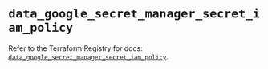 # `data_google_secret_manager_secret_iam_policy`

Refer to the Terraform Registry for docs: [`data_google_secret_manager_secret_iam_policy`](https://registry.terraform.io/providers/hashicorp/google-beta/6.1.0/docs/data-sources/google_secret_manager_secret_iam_policy).
